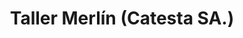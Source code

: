 ---
title: "Taller Merlín (Catesta SA.)"
url: /limon/taller-merlin-catesta-sa/
shop: reparación de automóviles
---